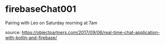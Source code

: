# firebaseChat001
Pairing with Leo on Saturday morning at 7am

source: https://objectpartners.com/2017/09/06/real-time-chat-application-with-kotlin-and-firebase/
